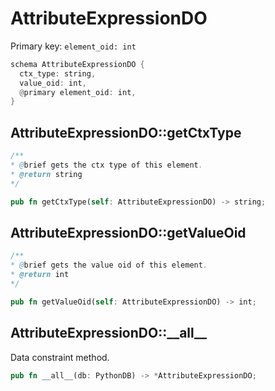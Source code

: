 # AttributeExpressionDO

Primary key: `element_oid: int`

```rust
schema AttributeExpressionDO {
  ctx_type: string,
  value_oid: int,
  @primary element_oid: int,
}
```
## AttributeExpressionDO::getCtxType

```java
/**
* @brief gets the ctx type of this element.
* @return string
*/
```
```rust
pub fn getCtxType(self: AttributeExpressionDO) -> string;
```
## AttributeExpressionDO::getValueOid

```java
/**
* @brief gets the value oid of this element.
* @return int
*/
```
```rust
pub fn getValueOid(self: AttributeExpressionDO) -> int;
```
## AttributeExpressionDO::\_\_all\_\_

Data constraint method.

```rust
pub fn __all__(db: PythonDB) -> *AttributeExpressionDO;
```
